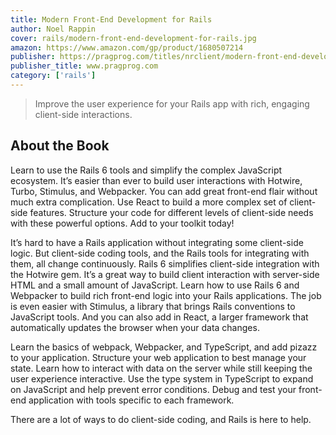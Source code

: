 ```yaml
---
title: Modern Front-End Development for Rails
author: Noel Rappin
cover: rails/modern-front-end-development-for-rails.jpg
amazon: https://www.amazon.com/gp/product/1680507214
publisher: https://pragprog.com/titles/nrclient/modern-front-end-development-for-rails/
publisher_title: www.pragprog.com
category: ['rails']
---
```


> Improve the user experience for your Rails app with rich, engaging client-side interactions.

## About the Book

Learn to use the Rails 6 tools and simplify the complex JavaScript ecosystem. It’s easier than ever to build user interactions with Hotwire, Turbo, Stimulus, and Webpacker. You can add great front-end flair without much extra complication. Use React to build a more complex set of client-side features. Structure your code for different levels of client-side needs with these powerful options. Add to your toolkit today!

It’s hard to have a Rails application without integrating some client-side logic. But client-side coding tools, and the Rails tools for integrating with them, all change continuously. Rails 6 simplifies client-side integration with the Hotwire gem. It’s a great way to build client interaction with server-side HTML and a small amount of JavaScript. Learn how to use Rails 6 and Webpacker to build rich front-end logic into your Rails applications. The job is even easier with Stimulus, a library that brings Rails conventions to JavaScript tools. And you can also add in React, a larger framework that automatically updates the browser when your data changes.

Learn the basics of webpack, Webpacker, and TypeScript, and add pizazz to your application. Structure your web application to best manage your state. Learn how to interact with data on the server while still keeping the user experience interactive. Use the type system in TypeScript to expand on JavaScript and help prevent error conditions. Debug and test your front-end application with tools specific to each framework.

There are a lot of ways to do client-side coding, and Rails is here to help.